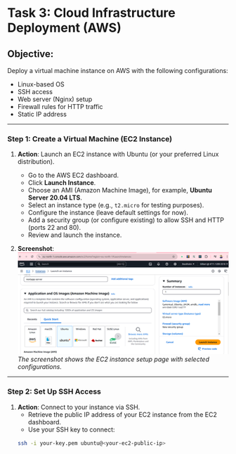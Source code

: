 # Task 3: Cloud Infrastructure Deployment (AWS)

## Objective:
Deploy a virtual machine instance on AWS with the following configurations:
- Linux-based OS
- SSH access
- Web server (Nginx) setup
- Firewall rules for HTTP traffic
- Static IP address

---

### Step 1: Create a Virtual Machine (EC2 Instance)

1. **Action**: Launch an EC2 instance with Ubuntu (or your preferred Linux distribution).
   - Go to the AWS EC2 dashboard.
   - Click **Launch Instance**.
   - Choose an AMI (Amazon Machine Image), for example, **Ubuntu Server 20.04 LTS**.
   - Select an instance type (e.g., `t2.micro` for testing purposes).
   - Configure the instance (leave default settings for now).
   - Add a security group (or configure existing) to allow SSH and HTTP (ports 22 and 80).
   - Review and launch the instance.

2. **Screenshot**:
   ![Create EC2 Instance](./Screenshots/VM%20Instance%20set%20up%20on%20AWS(EC2).PNG)
   *The screenshot shows the EC2 instance setup page with selected configurations.*

---

### Step 2: Set Up SSH Access

1. **Action**: Connect to your instance via SSH.
   - Retrieve the public IP address of your EC2 instance from the EC2 dashboard.
   - Use your SSH key to connect:
   ```bash
   ssh -i your-key.pem ubuntu@<your-ec2-public-ip>
